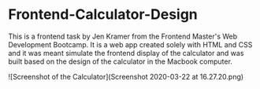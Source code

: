# Frontend-Calculator-Design
This is a frontend task by Jen Kramer from the Frontend Master's Web Development Bootcamp. It is a web app created solely with HTML and CSS and it was meant simulate the frontend display of the calculator and was built based on the design of the calculator in the Macbook computer.

![Screenshot of the Calculator](Screenshot 2020-03-22 at 16.27.20.png)
